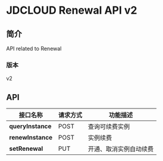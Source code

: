 # JDCLOUD Renewal API v2


## 简介
API related to Renewal


### 版本
v2


## API
|接口名称|请求方式|功能描述|
|---|---|---|
|**queryInstance**|POST|查询可续费实例|
|**renewInstance**|POST|实例续费|
|**setRenewal**|PUT|开通、取消实例自动续费|
